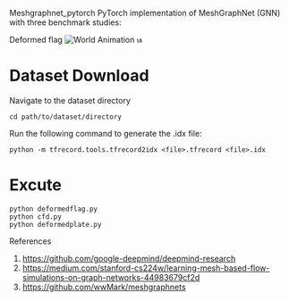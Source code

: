 Meshgraphnet_pytorch
PyTorch implementation of MeshGraphNet (GNN) with three benchmark studies:

Deformed flag
![World Animation](world_anim.gif)
<img src="https://raw.githubusercontent.com/YujiaWei2020/Meshgraphnet_pytorch/main/world_anim.gif" width="10" height="10" alt="World Animation"/>

# Dataset Download 
Navigate to the dataset directory
```
cd path/to/dataset/directory
```
Run the following command to generate the .idx file:
```
python -m tfrecord.tools.tfrecord2idx <file>.tfrecord <file>.idx
```

# Excute
```
python deformedflag.py
python cfd.py
python deformedplate.py
```



References

1. https://github.com/google-deepmind/deepmind-research
2. https://medium.com/stanford-cs224w/learning-mesh-based-flow-simulations-on-graph-networks-44983679cf2d
3. https://github.com/wwMark/meshgraphnets
